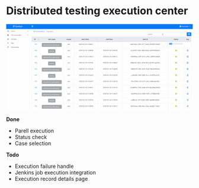 # Distributed testing execution center 

<div align=center ><img src="https://github.com/luisxiaomai/Images/blob/master/Distributed_Test_Center/testcenter.gif"/></div>

**Done**
- Parell execution
- Status check
- Case selection

**Todo**
- Execution failure handle
- Jenkins job execution integration
- Execution record details page


